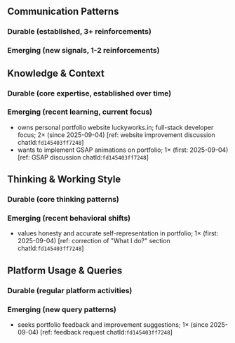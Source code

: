 ## Communication Patterns
### Durable (established, 3+ reinforcements)

### Emerging (new signals, 1-2 reinforcements)

## Knowledge & Context
### Durable (core expertise, established over time)

### Emerging (recent learning, current focus)  
- owns personal portfolio website luckyworks.in; full-stack developer focus; 2× (since 2025-09-04) [ref: website improvement discussion chatId:`fd145403ff7248`]
- wants to implement GSAP animations on portfolio; 1× (first: 2025-09-04) [ref: GSAP discussion chatId:`fd145403ff7248`]

## Thinking & Working Style
### Durable (core thinking patterns)

### Emerging (recent behavioral shifts)
- values honesty and accurate self-representation in portfolio; 1× (first: 2025-09-04) [ref: correction of "What I do?" section chatId:`fd145403ff7248`]

## Platform Usage & Queries
### Durable (regular platform activities)

### Emerging (new query patterns)
- seeks portfolio feedback and improvement suggestions; 1× (since 2025-09-04) [ref: feedback request chatId:`fd145403ff7248`]